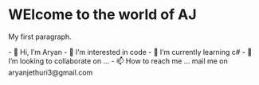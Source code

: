 <!DOCTYPE html>
<html>
<body>

<h1>WElcome to the world of AJ</h1>
<p>My first paragraph.</p>

</body>
</html>
- 👋 Hi, I’m Aryan
- 👀 I’m interested in code
- 🌱 I’m currently learning c#
- 💞️ I’m looking to collaborate on ...
- 📫 How to reach me ... mail me on aryanjethuri3@gmail.com

<!---
aryan5-0/aryan5-0 is a ✨ special ✨ repository because its `README.md` (this file) appears on your GitHub profile.
You can click the Preview link to take a look at your changes.
--->
